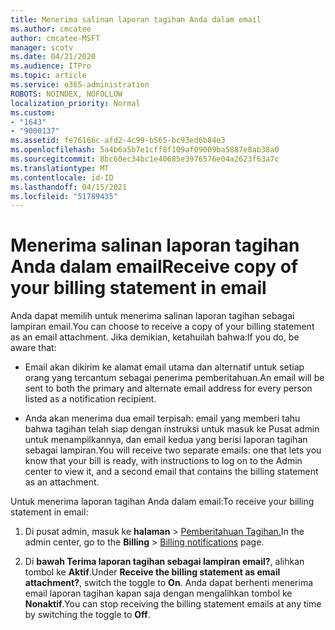 ```yaml
---
title: Menerima salinan laporan tagihan Anda dalam email
ms.author: cmcatee
author: cmcatee-MSFT
manager: scotv
ms.date: 04/21/2020
ms.audience: ITPro
ms.topic: article
ms.service: o365-administration
ROBOTS: NOINDEX, NOFOLLOW
localization_priority: Normal
ms.custom:
- "1643"
- "9000137"
ms.assetid: fe76166c-afd2-4c99-b565-bc93ed6b84e3
ms.openlocfilehash: 5a4b6a5b7e1cff8f109af09009ba5887e8ab38a0
ms.sourcegitcommit: 8bc60ec34bc1e40685e3976576e04a2623f63a7c
ms.translationtype: MT
ms.contentlocale: id-ID
ms.lasthandoff: 04/15/2021
ms.locfileid: "51789435"
---
```

# <a name="receive-copy-of-your-billing-statement-in-email"></a><span data-ttu-id="a9d77-102">Menerima salinan laporan tagihan Anda dalam email</span><span class="sxs-lookup"><span data-stu-id="a9d77-102">Receive copy of your billing statement in email</span></span>

<span data-ttu-id="a9d77-103">Anda dapat memilih untuk menerima salinan laporan tagihan sebagai lampiran email.</span><span class="sxs-lookup"><span data-stu-id="a9d77-103">You can choose to receive a copy of your billing statement as an email attachment.</span></span> <span data-ttu-id="a9d77-104">Jika demikian, ketahuilah bahwa:</span><span class="sxs-lookup"><span data-stu-id="a9d77-104">If you do, be aware that:</span></span>
  
- <span data-ttu-id="a9d77-105">Email akan dikirim ke alamat email utama dan alternatif untuk setiap orang yang tercantum sebagai penerima pemberitahuan.</span><span class="sxs-lookup"><span data-stu-id="a9d77-105">An email will be sent to both the primary and alternate email address for every person listed as a notification recipient.</span></span>

- <span data-ttu-id="a9d77-106">Anda akan menerima dua email terpisah: email yang memberi tahu bahwa tagihan telah siap dengan instruksi untuk masuk ke Pusat admin untuk menampilkannya, dan email kedua yang berisi laporan tagihan sebagai lampiran.</span><span class="sxs-lookup"><span data-stu-id="a9d77-106">You will receive two separate emails: one that lets you know that your bill is ready, with instructions to log on to the Admin center to view it, and a second email that contains the billing statement as an attachment.</span></span>

<span data-ttu-id="a9d77-107">Untuk menerima laporan tagihan Anda dalam email:</span><span class="sxs-lookup"><span data-stu-id="a9d77-107">To receive your billing statement in email:</span></span>
  
1. <span data-ttu-id="a9d77-108">Di pusat admin, masuk ke **halaman** \> [Pemberitahuan Tagihan.](https://go.microsoft.com/fwlink/p/?linkid=853212)</span><span class="sxs-lookup"><span data-stu-id="a9d77-108">In the admin center, go to the **Billing** \> [Billing notifications](https://go.microsoft.com/fwlink/p/?linkid=853212) page.</span></span>

2. <span data-ttu-id="a9d77-109">Di **bawah Terima laporan tagihan sebagai lampiran email?**, alihkan tombol ke **Aktif**.</span><span class="sxs-lookup"><span data-stu-id="a9d77-109">Under **Receive the billing statement as email attachment?**, switch the toggle to **On**.</span></span> <span data-ttu-id="a9d77-110">Anda dapat berhenti menerima email laporan tagihan kapan saja dengan mengalihkan tombol ke **Nonaktif**.</span><span class="sxs-lookup"><span data-stu-id="a9d77-110">You can stop receiving the billing statement emails at any time by switching the toggle to **Off**.</span></span>